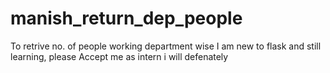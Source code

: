 # manish_return_dep_people
To retrive no. of people working department wise
I am new to flask and still learning, please Accept me as intern i will defenately 

